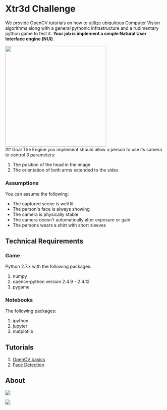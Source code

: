 # Xtr3d Challenge
We provide OpenCV tutorials on how to utilize ubiquitous Computer Vision algorithms along with a general pythonic infrastructure and a rudimentary python game to test it. **Your job is implement a simple Natural User Interface engine (NUI)**.
<div>
<img src="http://memesvault.com/wp-content/uploads/Challenge-Accepted-Face-01.jpg" width="320" align="middle" />
</div>
## Goal
The Engine you implement should allow a person to use its camera to control 3 parameters:

1. The position of the head in the image
2. The orientation of both arms extended to the sides

### Assumptions
You can assume the following:

* The captured scene is well lit
* The person's face is always showing
* The camera is physically stable
* The camera doesn't automatically alter exposure or gain
* The persons wears a shirt with short sleeves

## Technical Requirements

### Game
Python 2.7.x with the following packages:

1. numpy
2. opencv-python version 2.4.9 - 2.4.12
3. pygame

### Notebooks
The following packages:

1. ipython
2. jupyter
3. matplotlib

## Tutorials
1. [OpenCV basics](https://github.com/chengoldberg-xtr3d/xtr3d-challenge/blob/master/notebooks/opencv_basics.ipynb)
2. [Face Detection](https://github.com/chengoldberg-xtr3d/xtr3d-challenge/blob/master/notebooks/face_detection.ipynb)

## About

<a href="http://www.xtr3d.com"><image src="https://upload.wikimedia.org/wikipedia/commons/thumb/9/95/Extreme_Reality_XTR3D_company_logo.jpg/250px-Extreme_Reality_XTR3D_company_logo.jpg"/></a>

<a href="https://israeltechallenge.com/"><image src="https://israeltechallenge.com/img/logo.png"/></a>
